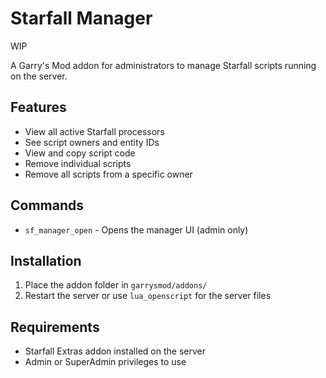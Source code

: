 # Starfall Manager
WIP

A Garry's Mod addon for administrators to manage Starfall scripts running on the server.

## Features
- View all active Starfall processors
- See script owners and entity IDs
- View and copy script code
- Remove individual scripts
- Remove all scripts from a specific owner

## Commands
- `sf_manager_open` - Opens the manager UI (admin only)

## Installation
1. Place the addon folder in `garrysmod/addons/`
2. Restart the server or use `lua_openscript` for the server files

## Requirements
- Starfall Extras addon installed on the server
- Admin or SuperAdmin privileges to use